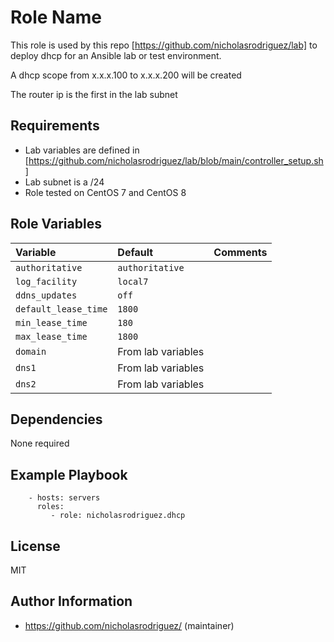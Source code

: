 Role Name
=========

This role is used by this repo [https://github.com/nicholasrodriguez/lab] to deploy dhcp for an Ansible lab or test environment.

A dhcp scope from x.x.x.100 to x.x.x.200 will be created

The router ip is the first in the lab subnet

Requirements
------------

* Lab variables are defined in  [https://github.com/nicholasrodriguez/lab/blob/main/controller_setup.sh]
* Lab subnet is a /24
* Role tested on CentOS 7 and CentOS 8

Role Variables
--------------

|Variable|Default|Comments|
| :---| :---| :---|
| `authoritative`| `authoritative`| |
| `log_facility`| `local7`| |
| `ddns_updates`| `off`| |
| `default_lease_time`|`1800`| |
| `min_lease_time`|`180`| |
| `max_lease_time`|`1800`| |
| `domain`| From lab variables| |
| `dns1`| From lab variables| |
| `dns2`| From lab variables| |

Dependencies
------------

None required

Example Playbook
----------------

```
    - hosts: servers
      roles:
         - role: nicholasrodriguez.dhcp
```

License
-------

MIT

Author Information
------------------

- https://github.com/nicholasrodriguez/ (maintainer)
